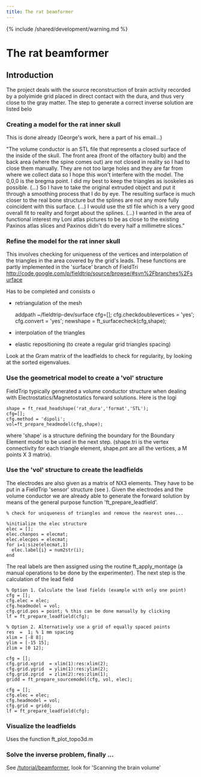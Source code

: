 ```yaml
---
title: The rat beamformer
---
```


{% include /shared/development/warning.md %}

# The rat beamformer

## Introduction

The project deals with the source reconstruction of brain activity recorded by a polyimide grid placed in direct contact with the dura, and thus very close to the gray matter.
The step to generate a correct inverse solution are listed belo

### Creating a model for the rat inner skull

This is done already (George's work, here a part of his email...)

"The volume conductor is an STL file that represents a closed surface of
the inside of the skull. The front area (front of the olfactory bulb)
and the back area (where the spine comes out) are not closed in reality
so I had to close them manually. They are not too large holes and they
are far from where we collect data so I hope this won't interfere with
the model.
The 0,0,0 is the bregma point. I did my best to keep the triangles as isoskeles
as possible.
(...) So I have to take the original extruded object and put it through a
smoothing process that I do by eye. The resulting surface is much closer to
the real bone structure but the splines are not any more fully coincident
with this surface.
(...) I would use the stl file which is a very good overall fit to reality and
forget about the splines.
(...) I wanted in the area of functional interest my Loni atlas pictures to be
as close to the existing Paxinos atlas slices and Paxinos didn't do
every half a millimetre slices."

### Refine the model for the rat inner skull

This involves checking for uniqueness of the vertices and interpolation of the triangles in the area covered by the grid's leads. These functions are partly implemented in the 'surface' branch of FieldTri
http://code.google.com/p/fieldtrip/source/browse/#svn%2Fbranches%2Fsurface

Has to be completed and consists o

- retriangulation of the mesh

	addpath ~/fieldtrip-dev/surface
	cfg=[];
	cfg.checkdoublevertices = 'yes';
	cfg.convert = 'yes';
	newshape = ft_surfacecheck(cfg,shape);

- interpolation of the triangles

- elastic repositioning (to create a regular grid triangles spacing)

Look at the Gram matrix of the leadfields to check for regularity, by looking at the sorted eigenvalues.
### Use the geometrical model to create a 'vol' structure

FieldTrip typically generated a volume conductor structure when dealing with Electrostatics/Magnetostatics forward solutions.
Here is the logi

	shape = ft_read_headshape('rat_dura','format','STL');
	cfg=[];
	cfg.method = 'dipoli';
	vol=ft_prepare_headmodel(cfg,shape);

where 'shape' is a structure defining the boundary for the Boundary Element model to be used in the next step. (shape.tri is the vertex connectivity for each triangle element, shape.pnt are all the vertices, a M points X 3 matrix).

### Use the 'vol' structure to create the leadfields

The electrodes are also given as a matrix of NX3 elements. They have to be put in a FieldTrip 'sensor' structure (see ). Given the electrodes and the volume conductor we are already able to generate the forward solution by means of the general purpose function 'ft_prepare_leadfield'.

	% check for uniqueness of triangles and remove the nearest ones...

	%initialize the elec structure
	elec = [];
	elec.chanpos = elecmat;
	elec.elecpos = elecmat;
	for i=1:size(elecmat,1)
	  elec.label{i} = num2str(i);
	end

The real labels are then assigned using the routine ft_apply_montage (a manual operations to be done by the experimenter).
The next step is the calculation of the lead field


	% Option 1. Calculate the lead fields (example with only one point)
	cfg = [];
	cfg.elec = elec;
	cfg.headmodel = vol;
	cfg.grid.pos = point; % this can be done manually by clicking
	lf = ft_prepare_leadfield(cfg);

	% Option 2. Alternatively use a grid of equally spaced points
	res  =  1; % 1 mm spacing
	xlim = [-8 8]; 
	ylim = [-15 15];
	zlim = [0 12];

	cfg = [];
	cfg.grid.xgrid  = xlim(1):res:xlim(2);
	cfg.grid.ygrid  = ylim(1):res:ylim(2);
	cfg.grid.zgrid  = zlim(2):res:zlim(1);
	gridd = ft_prepare_sourcemodel(cfg, vol, elec);

	cfg = [];
	cfg.elec = elec;
	cfg.headmodel = vol;
	cfg.grid = gridd;
	lf = ft_prepare_leadfield(cfg);


### Visualize the leadfields

Uses the function ft_plot_topo3d.m

### Solve the inverse problem, finally ...

See [/tutorial/beamformer](/tutorial/beamformer), look for 'Scanning the brain volume'
